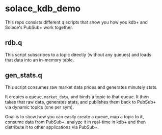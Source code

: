 # solace_kdb_demo

This repo consists different q scripts that show you how you kdb+ and Solace's PubSub+ work together.

## rdb.q
This script subscribes to a topic directly (without any queues) and loads that data into an in-memory table.

## gen_stats.q
This script consumes raw market data prices and generates minutely stats.

It creates a queue, `market_data`, and binds a topic to that queue. It then takes that raw data, generates stats, and publishes them back to PubSub+ via dynamic topics (one per sym).

Goal is to show how you can easily create a queue, map a topic to it, consume data from PubSub+, analyze it in real-time in kdb+ and then distribute it to other applications via PubSub+.
